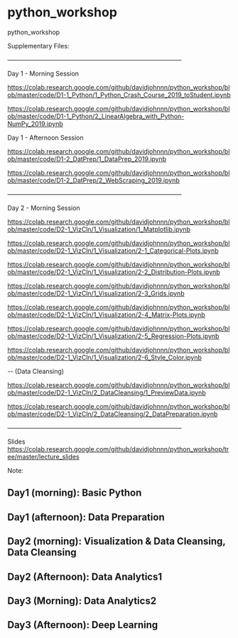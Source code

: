 # python_workshop
python_workshop

Supplementary Files:

————————————————————————————

Day 1 - Morning Session 

https://colab.research.google.com/github/davidjohnnn/python_workshop/blob/master/code/D1-1_Python/1_Python_Crash_Course_2019_toStudent.ipynb

https://colab.research.google.com/github/davidjohnnn/python_workshop/blob/master/code/D1-1_Python/2_LinearAlgebra_with_Python-NumPy_2019.ipynb

Day 1 - Afternoon Session 

https://colab.research.google.com/github/davidjohnnn/python_workshop/blob/master/code/D1-2_DatPrep/1_DataPrep_2019.ipynb

https://colab.research.google.com/github/davidjohnnn/python_workshop/blob/master/code/D1-2_DatPrep/2_WebScraping_2019.ipynb

————————————————————————————

Day 2 - Morning Session 

https://colab.research.google.com/github/davidjohnnn/python_workshop/blob/master/code/D2-1_VizCln/1_Visualization/1_Matplotlib.ipynb

https://colab.research.google.com/github/davidjohnnn/python_workshop/blob/master/code/D2-1_VizCln/1_Visualization/2-1_Categorical-Plots.ipynb

https://colab.research.google.com/github/davidjohnnn/python_workshop/blob/master/code/D2-1_VizCln/1_Visualization/2-2_Distribution-Plots.ipynb

https://colab.research.google.com/github/davidjohnnn/python_workshop/blob/master/code/D2-1_VizCln/1_Visualization/2-3_Grids.ipynb

https://colab.research.google.com/github/davidjohnnn/python_workshop/blob/master/code/D2-1_VizCln/1_Visualization/2-4_Matrix-Plots.ipynb

https://colab.research.google.com/github/davidjohnnn/python_workshop/blob/master/code/D2-1_VizCln/1_Visualization/2-5_Regression-Plots.ipynb

https://colab.research.google.com/github/davidjohnnn/python_workshop/blob/master/code/D2-1_VizCln/1_Visualization/2-6_Style_Color.ipynb

-- (Data Cleansing)

https://colab.research.google.com/github/davidjohnnn/python_workshop/blob/master/code/D2-1_VizCln/2_DataCleansing/1_PreviewData.ipynb

https://colab.research.google.com/github/davidjohnnn/python_workshop/blob/master/code/D2-1_VizCln/2_DataCleansing/2_DataPreparation.ipynb

————————————————————————————

Slides
https://colab.research.google.com/github/davidjohnnn/python_workshop/tree/master/lecture_slides


Note:

## Day1 (morning): Basic Python	
## Day1 (afternoon): Data Preparation	

## Day2 (morning): Visualization & Data Cleansing, Data Cleansing	
## Day2 (Afternoon): Data Analytics1	

## Day3 (Morning): Data Analytics2		
## Day3 (Afternoon): Deep Learning	
